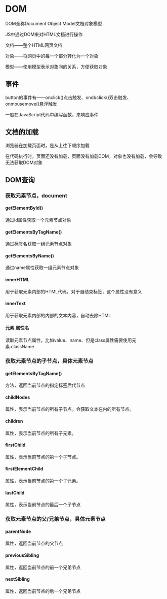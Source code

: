 # DOM

DOM全称Document Object Model文档对象模型

JS中通过DOM来对HTML文档进行操作

文档——整个HTML网页文档

对象——将网页中的每一个部分转化为一个对象

模型——使用模型表示对象间的关系，方便获取对象

## 事件

button的事件有——onclick()点击触发、ondbclick()双击触发、onmousemove()悬浮触发

一般在JavaScript代码中编写函数，来响应事件

## 文档的加载

浏览器在加载页面时，是从上往下顺序加载

在代码执行时，页面还没有加载，页面没有加载DOM，对象也没有加载，会导致无法获取DOM对象

## DOM查询

### 获取元素节点，document

#### getElementById()

通过id属性获取一个元素节点对象

#### getElementsByTagName()

通过标签名获取一组元素节点对象

#### getElementsByName()

通过name属性获取一组元素节点对象

#### innerHTML

用于获取元素内部的HTML代码，对于自结束标签，这个属性没有意义

#### innerText

用于获取元素内部的内部的文本内容，自动去除HTML

#### 元素.属性名

读取元素节点属性，比如value、name、但是class属性需要使用元素.className

### 获取元素节点的子节点，具体元素节点

#### getElementsByTagName()

方法，返回当前节点的指定标签后代节点

#### childNodes

属性，表示当前节点的所有子节点。会获取文本在内的所有节点。

#### children

属性，表示当前节点的所有子元素。

#### firstChild

属性，表示当前节点的第一个子节点。

#### firstElementChild

属性，表示当前节点的第一个子元素。

#### lastChild

属性，表示当前节点的最后一个子节点

### 获取元素节点的父/兄弟节点，具体元素节点

#### parentNode

属性，返回当前节点的父节点

#### previousSibling

属性，返回当前节点的前一个兄弟节点

#### nextSibling

属性，返回当前节点的后一个兄弟节点

